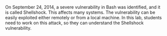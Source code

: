 On September 24, 2014, a severe vulnerability in Bash was identified, and it is called Shellshock. This affects many systems. The vulnerability can be easily exploited either remotely or from a local machine. In this lab, students need to work on this attack, so they can understand the Shellshock vulnerability. 
